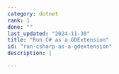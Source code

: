 ```yaml
---
category: dotnet
rank: 1
done: ""
last_updated: "2024-11-30"
title: "Run C# as a GDExtension"
id: "run-csharp-as-a-gdextension"
description: |

---
```

